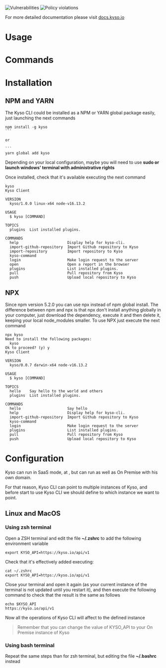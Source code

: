 ![Vulnerabilities](https://dtrack.dev.kyso.io/api/v1/badge/vulns/project/c754fa45-30a8-40fe-abc3-bce36e7fa608)
![Policy violations](https://dtrack.dev.kyso.io/api/v1/badge/violations/project/c754fa45-30a8-40fe-abc3-bce36e7fa608)

For more detailed documentation please visit [docs.kyso.io](https://docs.kyso.io/posting-to-kyso/kyso-cli/installation)


# Usage

<!-- usage -->

# Commands

<!-- commands -->


# Installation
## NPM and YARN
The Kyso CLI could be installed as a NPM or YARN global package easily, just launching the next commands

```
npm install -g kyso
​```

or

```​
yarn global add kyso
```

Depending on your local configuration, maybe you will need to use **sudo or launch windows' terminal with administrative rights**

Once installed, check that it's available executing the next command

```
kyso
Kyso Client
​
VERSION
  kyso/1.0.0 linux-x64 node-v16.13.2
​
USAGE
  $ kyso [COMMAND]
​
TOPICS
  plugins  List installed plugins.
​
COMMANDS
  help                      Display help for kyso-cli.
  import-github-repository  Import Github repository to Kyso
  import-repository         Import repository to Kyso
  kyso-command
  login                     Make login request to the server
  open                      Open a report in the browser
  plugins                   List installed plugins.
  pull                      Pull repository from Kyso
  push                      Upload local repository to Kyso
```

## NPX
Since npm version 5.2.0 you can use npx instead of npm global install. The difference between npm and npx is that npx don't install anything globally in your computer, just download the dependency, execute it and then delete it, keeping your local node_modules smaller.
To use NPX just execute the next command

```
npx kyso
Need to install the following packages:
  kyso
Ok to proceed? (y) y
Kyso Client
​
VERSION
  kyso/0.0.7 darwin-x64 node-v16.13.2
​
USAGE
  $ kyso [COMMAND]
​
TOPICS
  hello    Say hello to the world and others
  plugins  List installed plugins.
​
COMMANDS
  hello                     Say hello
  help                      Display help for kyso-cli.
  import-github-repository  Import Github repository to Kyso
  kyso-command
  login                     Make login request to the server
  plugins                   List installed plugins.
  pull                      Pull repository from Kyso
  push                      Upload local repository to Kyso
```

# Configuration

Kyso can run in SaaS mode, at , but can run as well as On Premise with his own domain.

For that reason, Kyso CLI can point to multiple instances of Kyso, and before start to use Kyso CLI we should define to which instance we want to point.

## Linux and MacOS

### Using zsh terminal

Open a ZSH terminal and edit the file **~/.zshrc** to add the following environment variable

```
export KYSO_API=https://kyso.io/api/v1
```

Check that it's effectively added executing:

```
cat ~/.zshrc
export KYSO_API=https://kyso.io/api/v1
```

Close your terminal and open it again (as your current instance of the terminal is not updated until you restart it), and then execute the following command to check that the result is the same as follows

```
echo $KYSO_API
https://kyso.io/api/v1
```

Now all the operations of Kyso CLI will affect to the defined instance

> Remember that you can change the value of KYSO_API to your On Premise instance of Kyso

### Using bash terminal

Repeat the same steps than for zsh terminal, but editing the file **~/.bashrc** instead
